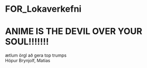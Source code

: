 # FOR_Lokaverkefni
# ANIME IS THE DEVIL OVER YOUR SOUL!!!!!!!
ætlum örgl að gera top trumps  
Hópur Brynjolf, Matias